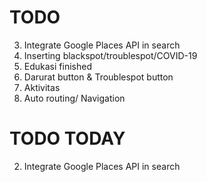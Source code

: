 # TODO
3. Integrate Google Places API in search
4. Inserting blackspot/troublespot/COVID-19
7. Edukasi finished
8. Darurat button & Troublespot button
9. Aktivitas
10. Auto routing/ Navigation

# TODO TODAY
2. Integrate Google Places API in search